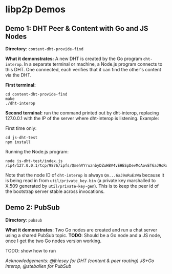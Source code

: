 # libp2p Demos

## Demo 1:  DHT Peer & Content with Go and JS Nodes

**Directory**:  `content-dht-provide-find`

**What it demonstrates:**  A new DHT is created by the Go program `dht-interop`.  In a separate terminal or machine, a Node.js program connects to this DHT.  One connected, each verifies that it can find the other's content via the DHT.

**First terminal:**
```
cd content-dht-provide-find
make
./dht-interop
```

**Second terminal:**  run the command printed out by dht-interop, replacing 127.0.0.1 with the IP of the server where dht-interop is listening.  Example:

First time only:
```
cd js-dht-test
npm install
```

Running the Node.js program:
```
node js-dht-test/index.js /ip4/127.0.0.1/tcp/9876/ipfs/QmehVYruznbyDZuHBV4vEHESpDevMoAovET6aJ9oRuEzWa
```

Note that the node ID of `dht-interop` is always `Qm...6aJ9oRuEzWa` because it is being read in from `util/private_key.bin` (a private key marshalled to X.509 generated by `util/private-key-gen`).  This is to keep the peer id of the bootstrap server stable across invocations.


## Demo 2:  PubSub

**Directory**:  `pubsub`

**What it demonstrates**:  Two Go nodes are created and run a chat server using a shared PubSub topic.  **TODO**:  Should be a Go node and a JS node, once I get the two Go nodes version working.

TODO:  show how to run

_Acknowledgements:  @jhiesey for DHT (content & peer routing) JS+Go interop, @stebalien for PubSub_

